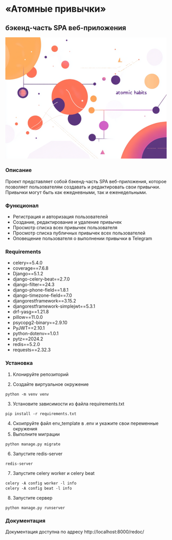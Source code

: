 # «Атомные привычки»
## бэкенд-часть SPA веб-приложения

![pic](cover.png)

### Описание
Проект представляет собой бэкенд-часть SPA веб-приложения, которое позволяет пользователям создавать и редактировать свои привычки. 
Привычки могут быть как ежедневными, так и еженедельными. 

### Функционал
- Регистрация и авторизация пользователей
- Создание, редактирование и удаление привычек
- Просмотр списка всех привычек пользователя
- Просмотр списка публичных привычек всех пользователей
- Оповещение пользователя о выполнении привычки в Telegram

### Requirements

* celery==5.4.0
* coverage==7.6.8
* Django==5.1.2
* django-celery-beat==2.7.0
* django-filter==24.3
* django-phone-field==1.8.1
* django-timezone-field==7.0
* djangorestframework==3.15.2
* djangorestframework-simplejwt==5.3.1
* drf-yasg==1.21.8
* pillow==11.0.0
* psycopg2-binary==2.9.10
* PyJWT==2.10.1
* python-dotenv==1.0.1
* pytz==2024.2
* redis==5.2.0
* requests==2.32.3


### Установка
1. Клонируйте репозиторий 

2. Создайте виртуальное окружение
```shell 
python -m venv venv
```
3. Установите зависимости из файла requirements.txt
```shell
pip install -r requirements.txt
```
4. Скоипруйте файл env_template в .env и укажите свои переменные окружения
5. Выполните миграции
```shell
python manage.py migrate
```
6. Запустите redis-server
```shell
redis-server
```
7. Запустите celery worker и celery beat
```shell
celery -A config worker -l info
celery -A config beat -l info
```
8. Запустите сервер
```shell
python manage.py runserver
```

### Документация
Документация доступна по адресу http://localhost:8000/redoc/
